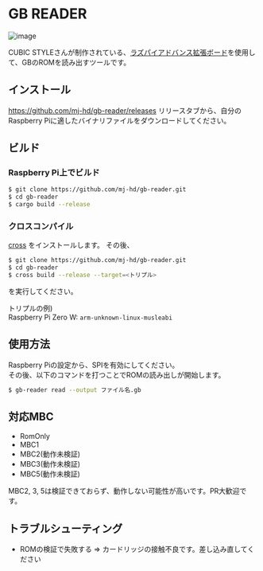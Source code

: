 # GB READER

![image](https://user-images.githubusercontent.com/6854255/115110761-fb5deb80-9fb7-11eb-87bf-c9b518f388b8.png)

CUBIC STYLEさんが制作されている、[ラズパイアドバンス拡張ボード](https://cubic-style.jp/rpa_exp/)を使用して、GBのROMを読み出すツールです。  

## インストール

https://github.com/mj-hd/gb-reader/releases リリースタブから、自分のRaspberry Piに適したバイナリファイルをダウンロードしてください。

## ビルド

### Raspberry Pi上でビルド

```sh
$ git clone https://github.com/mj-hd/gb-reader.git
$ cd gb-reader
$ cargo build --release
```

### クロスコンパイル

[cross](https://github.com/rust-embedded/cross) をインストールします。
その後、

```sh
$ git clone https://github.com/mj-hd/gb-reader.git
$ cd gb-reader
$ cross build --release --target=<トリプル>
```

を実行してください。  
  
トリプルの例)  
Raspberry Pi Zero W: `arm-unknown-linux-musleabi`  

## 使用方法

Raspberry Piの設定から、SPIを有効にしてください。  
その後、以下のコマンドを打つことでROMの読み出しが開始します。  

```sh
$ gb-reader read --output ファイル名.gb
```

## 対応MBC

- RomOnly
- MBC1
- MBC2(動作未検証)
- MBC3(動作未検証)
- MBC5(動作未検証)

MBC2, 3, 5は検証できておらず、動作しない可能性が高いです。PR大歓迎です。

## トラブルシューティング

- ROMの検証で失敗する => カードリッジの接触不良です。差し込み直してください

